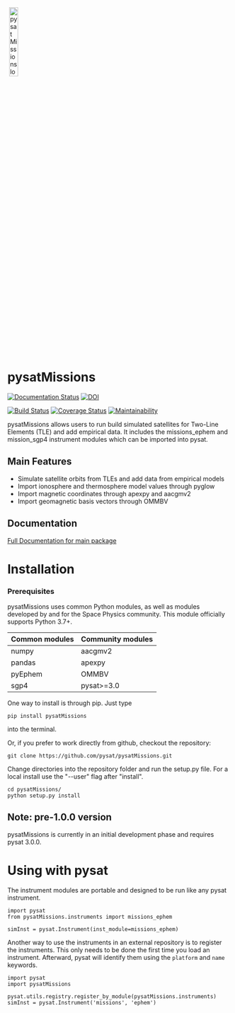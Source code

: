 <div align="left">
        <img height="0" width="0px">
        <img width="20%" src="https://raw.githubusercontent.com/pysat/pysatMissions/docs/figures/missions-draft-logo.jpeg" alt="pysat Missions logo - the python snakes dreaming of a spaceship" title="pysatMissions"</img>
</div>

# pysatMissions
[![Documentation Status](https://readthedocs.org/projects/pysatmissions/badge/?version=latest)](https://pysatmissions.readthedocs.io/en/latest/?badge=latest)
[![DOI](https://zenodo.org/badge/209358908.svg)](https://zenodo.org/badge/latestdoi/209358908)

[![Build Status](https://github.com/github/docs/actions/workflows/main.yml/badge.svg)](https://github.com/github/docs/actions/workflows/main.yml/badge.svg)
[![Coverage Status](https://coveralls.io/repos/github/pysat/pysatMissions/badge.svg?branch=main)](https://coveralls.io/github/pysat/pysatMissions?branch=main)
[![Maintainability](https://api.codeclimate.com/v1/badges/83011911691b9d2076e9/maintainability)](https://codeclimate.com/github/pysat/pysatMissions/maintainability)

pysatMissions allows users to run build simulated satellites for Two-Line Elements (TLE) and add empirical data.  It includes the missions_ephem and mission_sgp4 instrument modules which can be imported into pysat.

Main Features
-------------
- Simulate satellite orbits from TLEs and add data from empirical models
- Import ionosphere and thermosphere model values through pyglow
- Import magnetic coordinates through apexpy and aacgmv2
- Import geomagnetic basis vectors through OMMBV

Documentation
---------------------
[Full Documentation for main package](https://pysat.readthedocs.io/en/latest/)


# Installation

### Prerequisites

pysatMissions uses common Python modules, as well as modules developed by
and for the Space Physics community.  This module officially supports
Python 3.7+.  

| Common modules | Community modules |
| -------------- | ----------------- |
| numpy          | aacgmv2           |
| pandas         | apexpy            |
| pyEphem        | OMMBV             |
| sgp4           | pysat>=3.0        |


One way to install is through pip.  Just type

```
pip install pysatMissions
```
into the terminal.

Or, if you prefer to work directly from github, checkout the repository:

```
git clone https://github.com/pysat/pysatMissions.git
```

Change directories into the repository folder and run the setup.py file.  For
a local install use the "--user" flag after "install".

```
cd pysatMissions/
python setup.py install
```

Note: pre-1.0.0 version
-----------------------
pysatMissions is currently in an initial development phase and requires pysat 3.0.0.  

# Using with pysat

The instrument modules are portable and designed to be run like any pysat instrument.

```
import pysat
from pysatMissions.instruments import missions_ephem

simInst = pysat.Instrument(inst_module=missions_ephem)
```
Another way to use the instruments in an external repository is to register the instruments.  This only needs to be done the first time you load an instrument.  Afterward, pysat will identify them using the `platform` and `name` keywords.

```
import pysat
import pysatMissions

pysat.utils.registry.register_by_module(pysatMissions.instruments)
simInst = pysat.Instrument('missions', 'ephem')
```
